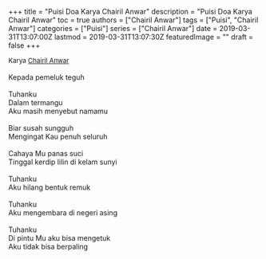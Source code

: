 +++
title = "Puisi Doa Karya Chairil Anwar"
description = "Puisi Doa Karya Chairil Anwar"
toc = true
authors = ["Chairil Anwar"]
tags = ["Puisi", "Chairil Anwar"]
categories = ["Puisi"]
series = ["Chairil Anwar"]
date = 2019-03-31T13:07:00Z
lastmod = 2019-03-31T13:07:30Z
featuredImage = ""
draft = false
+++

<div style="text-align: justify;">
<div style="font-size: small;">Karya <a href="/authors/chairil-anwar/" target="_blank">Chairil Anwar</a></div><br />
Kepada pemeluk teguh<br /><br />Tuhanku<br />Dalam termangu<br />Aku masih menyebut namamu<br /><br />Biar susah sungguh<br />Mengingat Kau penuh seluruh<br /><br />Cahaya Mu panas suci<br />Tinggal kerdip lilin di kelam sunyi<br /><br />Tuhanku<br />Aku hilang bentuk remuk<br /><br />Tuhanku<br />Aku mengembara di negeri asing<br /><br />Tuhanku<br />Di pintu Mu aku bisa mengetuk<br />Aku tidak bisa berpaling</div>
